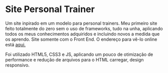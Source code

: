 # Site Personal Trainer
 Um site inpirado em um modelo para personal trainers.
 Meu primeiro site feito totalmente do zero sem o uso de frameworks, tudo na unha, aplicando todos os meus conhecimentos adquiridos e incluindo novos a medida que os aprendo.
 Site somente com o Front End.
 O endereço para vê-lo online está [aqui.](https://projeto-site-personal.vercel.app/)
 
 Foi utilizado HTML5, CSS3 e JS, aplicando um pouco de otimização de performance e redução de arquivos para o HTML carregar, design responsivo.

